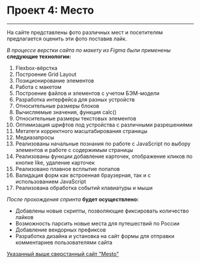 # Проект 4: Место
__________________ 
 
 
  На сайте представлены фото различных мест и посетителям предлагается оценить эти фото поставив лайк. 
 
*В процессе верстки сайта по макету из Figma были применены* __следующие технологии:__ 
 
1. Flexbox-вёрстка
2. Построение Grid Layout
3. Позиционирование элементов
4. Работа с макетом
5. Построение файлов и элементов с учетом БЭМ-модели
6. Разработка интерфейса для разных устройств
7. Относительные размеры блоков
8. Вычисляемые значения, функция calc()
9. Относительные размеры текстовых элементов
10. Оптимизация шрифтов под устройства с различными разрешениями
11. Метатеги корректного масштабирования страницы
12. Медиазапросы
13. Реализованы начальные познания по работе с JavaScript по выбору элементов и работе с содержимым страницы
14. Реализованы функции добавление карточек, отображение кликов по кнопке like, удаление карточек
15. Реализовано плавное всплытие попапов
16. Валидация форм как встроенная браузерная, так и с использованием JavaScript
17. Реализована обработка событий клавиатуры и мыши 
 
  _После прохождения спринта_ **будет осуществлено:** 
 
* Добавлены новые скрипты, позволяющие фиксировать количество лайков
* Возможность парсить новые места для путешествий по России
* Добавление вендорных префиксов
* Разработка дизайна и установка на сайт формы для отправки комментариев пользователями сайта 
 
[Указанный выше сверстанный сайт "Mesto"](https://valeriyvstolyar.github.io/mesto/) 